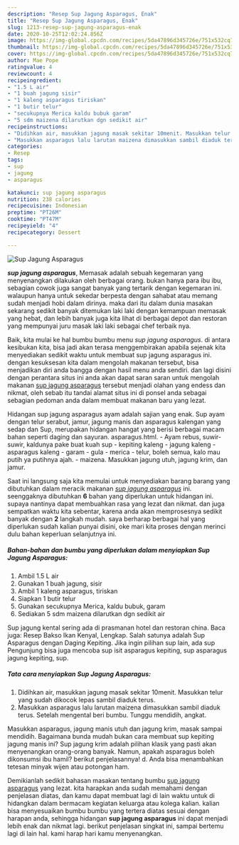 ```yaml
---
description: "Resep Sup Jagung Asparagus, Enak"
title: "Resep Sup Jagung Asparagus, Enak"
slug: 1213-resep-sup-jagung-asparagus-enak
date: 2020-10-25T12:02:24.856Z
image: https://img-global.cpcdn.com/recipes/5da47896d345726e/751x532cq70/sup-jagung-asparagus-foto-resep-utama.jpg
thumbnail: https://img-global.cpcdn.com/recipes/5da47896d345726e/751x532cq70/sup-jagung-asparagus-foto-resep-utama.jpg
cover: https://img-global.cpcdn.com/recipes/5da47896d345726e/751x532cq70/sup-jagung-asparagus-foto-resep-utama.jpg
author: Mae Pope
ratingvalue: 4
reviewcount: 4
recipeingredient:
- "1.5 L air"
- "1 buah jagung sisir"
- "1 kaleng asparagus tiriskan"
- "1 butir telur"
- "secukupnya Merica kaldu bubuk garam"
- "5 sdm maizena dilarutkan dgn sedikit air"
recipeinstructions:
- "Didihkan air, masukkan jagung masak sekitar 10menit. Masukkan telur yang sudah dikocok lepas sambil diaduk terus."
- "Masukkan asparagus lalu larutan maizena dimasukkan sambil diaduk terus. Setelah mengental beri bumbu. Tunggu mendidih, angkat."
categories:
- Resep
tags:
- sup
- jagung
- asparagus

katakunci: sup jagung asparagus 
nutrition: 238 calories
recipecuisine: Indonesian
preptime: "PT26M"
cooktime: "PT47M"
recipeyield: "4"
recipecategory: Dessert

---
```



![Sup Jagung Asparagus](https://img-global.cpcdn.com/recipes/5da47896d345726e/751x532cq70/sup-jagung-asparagus-foto-resep-utama.jpg)

<b><i>sup jagung asparagus</i></b>, Memasak adalah sebuah kegemaran yang menyenangkan dilakukan oleh berbagai orang. bukan hanya para ibu ibu, sebagian cowok juga sangat banyak yang tertarik dengan kegemaran ini. walaupun hanya untuk sekedar berpesta dengan sahabat atau memang sudah menjadi hobi dalam dirinya. maka dari itu dalam dunia masakan sekarang sedikit banyak ditemukan laki laki dengan kemampuan memasak yang hebat, dan lebih banyak juga kita lihat di berbagai depot dan restoran yang mempunyai juru masak laki laki sebagai chef terbaik nya.

Baik, kita mulai ke hal bumbu bumbu menu <i>sup jagung asparagus</i>. di antara kesibukan kita, bisa jadi akan terasa menggembirakan apabila sejenak kita menyediakan sedikit waktu untuk membuat sup jagung asparagus ini. dengan kesuksesan kita dalam mengolah makanan tersebut, bisa menjadikan diri anda bangga dengan hasil menu anda sendiri. dan lagi disini dengan perantara situs ini anda akan dapat saran saran untuk mengolah makanan <u>sup jagung asparagus</u> tersebut menjadi olahan yang endess dan nikmat, oleh sebab itu tandai alamat situs ini di ponsel anda sebagai sebagian pedoman anda dalam membuat makanan baru yang lezat.

Hidangan sup jagung asparagus ayam adalah sajian yang enak. Sup ayam dengan telur serabut, jamur, jagung manis dan asparagus kalengan yang sedap dan Sup, merupakan hidangan hangat yang berisi berbagai macam bahan seperti daging dan sayuran. asparagus.html. - Ayam rebus, suwir-suwir, kaldunya pake buat kuah sup - kepiting kaleng - jagung kaleng - asparagus kaleng - garam - gula - merica - telur, boleh semua, kalo mau putih ya putihnya ajah. - maizena. Masukkan jagung utuh, jagung krim, dan jamur.


Saat ini langsung saja kita memulai untuk menyediakan barang barang yang dibutuhkan dalam meracik makanan <u><i>sup jagung asparagus</i></u> ini. seenggaknya dibutuhkan <b>6</b> bahan yang diperlukan untuk hidangan ini. supaya nantinya dapat membuahkan rasa yang lezat dan nikmat. dan juga sempatkan waktu kita sebentar, karena anda akan memprosesnya sedikit banyak dengan <b>2</b> langkah mudah. saya berharap berbagai hal yang diperlukan sudah kalian punyai disini, oke mari kita proses dengan merinci dulu bahan keperluan selanjutnya ini.

<!--inarticleads1-->

##### Bahan-bahan dan bumbu yang diperlukan dalam menyiapkan Sup Jagung Asparagus:

1. Ambil 1.5 L air
1. Gunakan 1 buah jagung, sisir
1. Ambil 1 kaleng asparagus, tiriskan
1. Siapkan 1 butir telur
1. Gunakan secukupnya Merica, kaldu bubuk, garam
1. Sediakan 5 sdm maizena dilarutkan dgn sedikit air


Sup jagung kental sering ada di prasmanan hotel dan restoran china. Baca juga: Resep Bakso Ikan Kenyal, Lengkap. Salah satunya adalah Sup Asparagus dengan Daging Kepiting. Jika ingin pilihan sup lain, ada sup Pengunjung bisa juga mencoba sup isit asparagus kepiting, sup asparagus jagung kepiting, sup. 

<!--inarticleads2-->

##### Tata cara menyiapkan Sup Jagung Asparagus:

1. Didihkan air, masukkan jagung masak sekitar 10menit. Masukkan telur yang sudah dikocok lepas sambil diaduk terus.
1. Masukkan asparagus lalu larutan maizena dimasukkan sambil diaduk terus. Setelah mengental beri bumbu. Tunggu mendidih, angkat.


Masukkan asparagus, jagung manis utuh dan jagung krim, masak sampai mendidih. Bagaimana bunda mudah bukan cara membuat sup kepiting jagung manis ini? Sup jagung krim adalah pilihan klasik yang pasti akan menyenangkan orang-orang banyak. Namun, apakah asparagus boleh dikonsumsi ibu hamil? berikut penjelasannya! d. Anda bisa menambahkan tetesan minyak wijen atau potongan ham. 

Demikianlah sedikit bahasan masakan tentang bumbu <u>sup jagung asparagus</u> yang lezat. kita harapkan anda sudah memahami dengan penjelasan diatas, dan kamu dapat membuat lagi di lain waktu untuk di hidangkan dalam bermacam kegiatan keluarga atau kolega kalian. kalian bisa menyesuaikan bumbu bumbu yang tertera diatas sesuai dengan harapan anda, sehingga hidangan <b>sup jagung asparagus</b> ini dapat menjadi lebih enak dan nikmat lagi. berikut penjelasan singkat ini, sampai bertemu lagi di lain hal. kami harap hari kamu menyenangkan.
